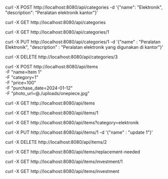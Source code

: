 
  <!-- create category sementara -->
  curl -X POST http://localhost:8080/api/categories -d '{"name": "Elektronik", "description": "Peralatan elektronik kantor"}'

  <!-- Get All categories sementara -->
  curl -X GET http://localhost:8080/api/categories

  <!-- Get category by id sementara -->
  curl -X GET http://localhost:8080/api/categories/1

  <!-- Update category by id sementara -->
  curl -X PUT http://localhost:8080/api/categories/1 -d '{"name" : "Peralatan Elektronik", "description" : "Peralatan elektronik yang digunakan di kantor"}'

  <!-- Delete category by id sementara -->
  curl -X DELETE http://localhost:8080/api/categories/3

  <!-- create item sementara request body form value-->
  curl -X POST http://localhost:8080/api/items \
  -F "name=Item 1" \
  -F "category=1" \
  -F "price=100" \
  -F "purchase_date=2024-01-12" \
  -F "photo_url=@./uploads/onepiece.jpg"

  <!-- read all item sementara -->
  curl -X GET http://localhost:8080/api/items

  <!-- read item by id sementara -->
  curl -X GET http://localhost:8080/api/items/1

  <!-- get item filter -->
  curl -X GET http://localhost:8080/api/items?category=elektronik

  <!-- update item by id sementara -->
  curl -X PUT http://localhost:8080/api/items/1 -d '{"name" : "update 1"}'

  <!-- delete item by id sementara -->
  curl -X DELETE http://localhost:8080/api/items/2

  <!-- read replacement-neede -->
  curl -X GET http://localhost:8080/api/items/replacement-needed

  <!-- read investment by id -->
  curl -X GET http://localhost:8080/api/items/investment/1

  <!-- read all investment -->
  curl -X GET http://localhost:8080/api/items/investment
